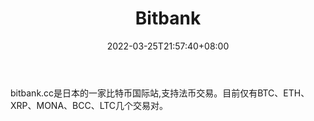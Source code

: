 ﻿---
weight: 
title: "Bitbank"
description: "bitbank.cc是日本的一家比特币国际站,支持法币交易。目前仅有BTC、ETH、XRP、MONA、BCC、LTC几个交易对。"
date: 2022-03-25T21:57:40+08:00
lastmod: 2022-03-25T16:45:40+08:00
draft: false
authors: ["Metabd"]
featuredImage: "bitbank.webp"
link: ""
tags: ["交易所","Bitbank"]
categories: ["navigation"]
navigation: ["交易所"]
lightgallery: true
toc: true
pinned: false
recommend: false
recommend1: false
---
bitbank.cc是日本的一家比特币国际站,支持法币交易。目前仅有BTC、ETH、XRP、MONA、BCC、LTC几个交易对。
